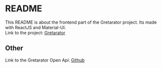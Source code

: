 # README
This README is about the frontend part of the Gretarator project. Its made with ReactJS and Material-UI.  
Link to the project: [Gretarator](http://gretarator.com/)


## Other

Link to the Gretarator Open Api: [Github](https://github.com/HjorturJ/Gretarator)